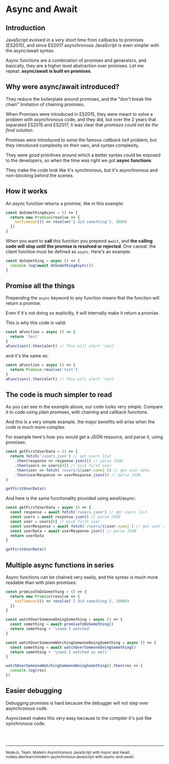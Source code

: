 # Async and Await


## Introduction


JavaScript evolved in a very short time from callbacks to promises (ES2015), and since ES2017 asynchronous JavaScript is even simpler with the async/await syntax.

Async functions are a combination of promises and generators, and basically, they are a higher level abstraction over promises. Let me repeat: **async/await is built on promises**.

## Why were async/await introduced?


They reduce the boilerplate around promises, and the "don't break the chain" limitation of chaining promises.

When Promises were introduced in ES2015, they were meant to solve a problem with asynchronous code, and they did, but over the 2 years that separated ES2015 and ES2017, it was clear that *promises could not be the final solution*.

Promises were introduced to solve the famous *callback hell* problem, but they introduced complexity on their own, and syntax complexity.

They were good primitives around which a better syntax could be exposed to the developers, so when the time was right we got **async functions**.

They make the code look like it's synchronous, but it's asynchronous and non-blocking behind the scenes.

## How it works

An async function returns a promise, like in this example:

```javascript
const doSomethingAsync = () => {
  return new Promise(resolve => {
    setTimeout(() => resolve('I did something'), 3000)
  })
}
```

When you want to **call** this function you prepend `await`, and **the calling code will stop until the promise is resolved or rejected**. One caveat: the client function must be defined as `async`. Here's an example:

```javascript
const doSomething = async () => {
  console.log(await doSomethingAsync())
}
```

## Promise all the things


Prepending the `async` keyword to any function means that the function will return a promise.

Even if it's not doing so explicitly, it will internally make it return a promise.

This is why this code is valid:

```javascript
const aFunction = async () => {
  return 'test'
}
aFunction().then(alert) // This will alert 'test'
```

and it's the same as:

```javascript
const aFunction = async () => {
  return Promise.resolve('test')
}
aFunction().then(alert) // This will alert 'test'
```

## The code is much simpler to read


As you can see in the example above, our code looks very simple. Compare it to code using plain promises, with chaining and callback functions.

And this is a very simple example, the major benefits will arise when the code is much more complex.

For example here's how you would get a JSON resource, and parse it, using promises:

```javascript
const getFirstUserData = () => {
  return fetch('/users.json') // get users list
    .then(response => response.json()) // parse JSON
    .then(users => users[0]) // pick first user
    .then(user => fetch(`/users/${user.name}`)) // get user data
    .then(userResponse => userResponse.json()) // parse JSON
}

getFirstUserData()
```

And here is the same functionality provided using await/async:

```javascript
const getFirstUserData = async () => {
  const response = await fetch('/users.json') // get users list
  const users = await response.json() // parse JSON
  const user = users[0] // pick first user
  const userResponse = await fetch(`/users/${user.name}`) // get user data
  const userData = await userResponse.json() // parse JSON
  return userData
}

getFirstUserData()
```

## Multiple async functions in series


Async functions can be chained very easily, and the syntax is much more readable than with plain promises:
```javascript
const promiseToDoSomething = () => {
  return new Promise(resolve => {
    setTimeout(() => resolve('I did something'), 10000)
  })
}

const watchOverSomeoneDoingSomething = async () => {
  const something = await promiseToDoSomething()
  return something + '\nand I watched'
}

const watchOverSomeoneWatchingSomeoneDoingSomething = async () => {
  const something = await watchOverSomeoneDoingSomething()
  return something + '\nand I watched as well'
}

watchOverSomeoneWatchingSomeoneDoingSomething().then(res => {
  console.log(res)
})
```

## Easier debugging

Debugging promises is hard because the debugger will not step over asynchronous code.

Async/await makes this very easy because to the compiler it's just like synchronous code.


<br>
<br>
<hr>
<small>NodeJs, Team. Modern Asynchronous JavaScript with Async and Await, nodejs.dev/learn/modern-asynchronous-javascript-with-async-and-await. </small>
<br>